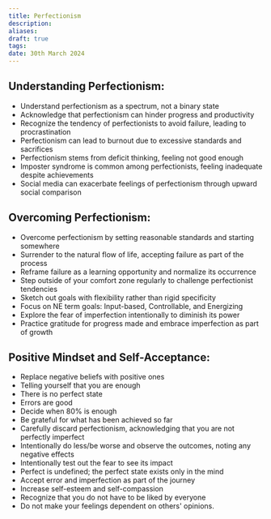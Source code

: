 ```yaml
---
title: Perfectionism
description: 
aliases: 
draft: true
tags: 
date: 30th March 2024
---
```

## Understanding Perfectionism:
- Understand perfectionism as a spectrum, not a binary state
- Acknowledge that perfectionism can hinder progress and productivity
- Recognize the tendency of perfectionists to avoid failure, leading to procrastination
- Perfectionism can lead to burnout due to excessive standards and sacrifices
- Perfectionism stems from deficit thinking, feeling not good enough
- Imposter syndrome is common among perfectionists, feeling inadequate despite achievements
- Social media can exacerbate feelings of perfectionism through upward social comparison
## Overcoming Perfectionism:
- Overcome perfectionism by setting reasonable standards and starting somewhere
- Surrender to the natural flow of life, accepting failure as part of the process
- Reframe failure as a learning opportunity and normalize its occurrence
- Step outside of your comfort zone regularly to challenge perfectionist tendencies
- Sketch out goals with flexibility rather than rigid specificity
- Focus on NE term goals: Input-based, Controllable, and Energizing
- Explore the fear of imperfection intentionally to diminish its power
- Practice gratitude for progress made and embrace imperfection as part of growth
## Positive Mindset and Self-Acceptance:
- Replace negative beliefs with positive ones
- Telling yourself that you are enough
- There is no perfect state
- Errors are good
- Decide when 80% is enough
- Be grateful for what has been achieved so far
- Carefully discard perfectionism, acknowledging that you are not perfectly imperfect
- Intentionally do less/be worse and observe the outcomes, noting any negative effects
- Intentionally test out the fear to see its impact
- Perfect is undefined; the perfect state exists only in the mind
- Accept error and imperfection as part of the journey
- Increase self-esteem and self-compassion
- Recognize that you do not have to be liked by everyone
- Do not make your feelings dependent on others' opinions.
